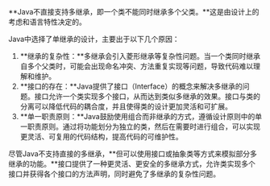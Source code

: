 **Java不直接支持多继承，即一个类不能同时继承多个父类。**这是由设计上的考虑和语言特性决定的。

Java中选择了单继承的设计，主要出于以下几个原因：

1. **继承的复杂性：**多继承会引入菱形继承等复杂性问题。当一个类同时继承自多个父类时，可能会出现命名冲突、方法重复实现等问题，导致代码难以理解和维护。
2. **接口的存在：**Java提供了接口（Interface）的概念来解决多继承的问题。接口允许一个类实现多个接口，从而达到类似多继承的效果。接口与类的分离可以降低代码的耦合度，并且使得类的设计更加灵活和可扩展。
3. **单一职责原则：**Java鼓励使用组合而非继承的方式，遵循设计原则中的单一职责原则。通过将功能划分为独立的类，然后在需要时进行组合，可以实现更灵活、可复用的代码结构，提高代码的可维护性。

尽管Java不支持直接的多继承，**但可以使用接口或抽象类等方式来模拟部分多继承的功能。**接口提供了一种更灵活、更安全的多继承方式，允许类实现多个接口并获得各个接口的方法声明，同时避免了多继承的复杂性问题。
